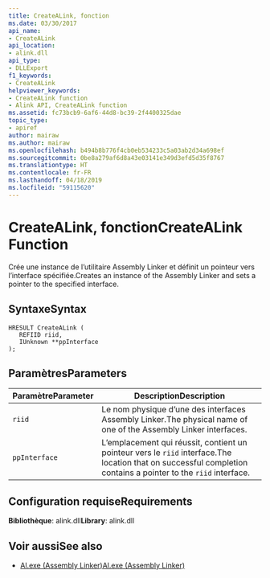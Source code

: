 ```yaml
---
title: CreateALink, fonction
ms.date: 03/30/2017
api_name:
- CreateALink
api_location:
- alink.dll
api_type:
- DLLExport
f1_keywords:
- CreateALink
helpviewer_keywords:
- CreateALink function
- Alink API, CreateALink function
ms.assetid: fc73bcb9-6af6-44d8-bc39-2f4400325dae
topic_type:
- apiref
author: mairaw
ms.author: mairaw
ms.openlocfilehash: b494b8b776f4cb0eb534233c5a03ab2d34a698ef
ms.sourcegitcommit: 0be8a279af6d8a43e03141e349d3efd5d35f8767
ms.translationtype: HT
ms.contentlocale: fr-FR
ms.lasthandoff: 04/18/2019
ms.locfileid: "59115620"
---
```

# <a name="createalink-function"></a><span data-ttu-id="75b94-102">CreateALink, fonction</span><span class="sxs-lookup"><span data-stu-id="75b94-102">CreateALink Function</span></span>
<span data-ttu-id="75b94-103">Crée une instance de l’utilitaire Assembly Linker et définit un pointeur vers l’interface spécifiée.</span><span class="sxs-lookup"><span data-stu-id="75b94-103">Creates an instance of the Assembly Linker and sets a pointer to the specified interface.</span></span>  
  
## <a name="syntax"></a><span data-ttu-id="75b94-104">Syntaxe</span><span class="sxs-lookup"><span data-stu-id="75b94-104">Syntax</span></span>  
  
```  
HRESULT CreateALink (  
   REFIID riid,  
   IUnknown **ppInterface  
);  
```  
  
## <a name="parameters"></a><span data-ttu-id="75b94-105">Paramètres</span><span class="sxs-lookup"><span data-stu-id="75b94-105">Parameters</span></span>  
  
|<span data-ttu-id="75b94-106">Paramètre</span><span class="sxs-lookup"><span data-stu-id="75b94-106">Parameter</span></span>|<span data-ttu-id="75b94-107">Description</span><span class="sxs-lookup"><span data-stu-id="75b94-107">Description</span></span>|  
|---------------|-----------------|  
|`riid`|<span data-ttu-id="75b94-108">Le nom physique d’une des interfaces Assembly Linker.</span><span class="sxs-lookup"><span data-stu-id="75b94-108">The physical name of one of the Assembly Linker interfaces.</span></span>|  
|`ppInterface`|<span data-ttu-id="75b94-109">L’emplacement qui réussit, contient un pointeur vers le `riid` interface.</span><span class="sxs-lookup"><span data-stu-id="75b94-109">The location that on successful completion contains a pointer to the `riid` interface.</span></span>|  
  
## <a name="requirements"></a><span data-ttu-id="75b94-110">Configuration requise</span><span class="sxs-lookup"><span data-stu-id="75b94-110">Requirements</span></span>  
 <span data-ttu-id="75b94-111">**Bibliothèque**: alink.dll</span><span class="sxs-lookup"><span data-stu-id="75b94-111">**Library**: alink.dll</span></span>  
  
## <a name="see-also"></a><span data-ttu-id="75b94-112">Voir aussi</span><span class="sxs-lookup"><span data-stu-id="75b94-112">See also</span></span>

- [<span data-ttu-id="75b94-113">Al.exe (Assembly Linker)</span><span class="sxs-lookup"><span data-stu-id="75b94-113">Al.exe (Assembly Linker)</span></span>](../../../../docs/framework/tools/al-exe-assembly-linker.md)
